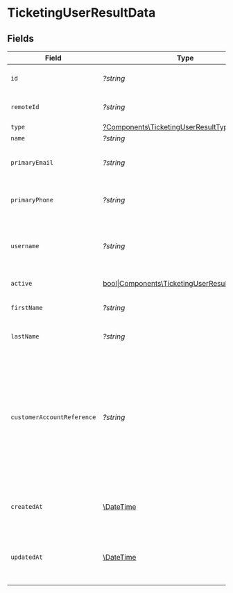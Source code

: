 # TicketingUserResultData


## Fields

| Field                                                                                                                                             | Type                                                                                                                                              | Required                                                                                                                                          | Description                                                                                                                                       | Example                                                                                                                                           |
| ------------------------------------------------------------------------------------------------------------------------------------------------- | ------------------------------------------------------------------------------------------------------------------------------------------------- | ------------------------------------------------------------------------------------------------------------------------------------------------- | ------------------------------------------------------------------------------------------------------------------------------------------------- | ------------------------------------------------------------------------------------------------------------------------------------------------- |
| `id`                                                                                                                                              | *?string*                                                                                                                                         | :heavy_minus_sign:                                                                                                                                | Unique identifier                                                                                                                                 | 8187e5da-dc77-475e-9949-af0f1fa4e4e3                                                                                                              |
| `remoteId`                                                                                                                                        | *?string*                                                                                                                                         | :heavy_minus_sign:                                                                                                                                | Provider's unique identifier                                                                                                                      | 8187e5da-dc77-475e-9949-af0f1fa4e4e3                                                                                                              |
| `type`                                                                                                                                            | [?Components\TicketingUserResultType](../../Models/Components/TicketingUserResultType.md)                                                         | :heavy_minus_sign:                                                                                                                                | N/A                                                                                                                                               |                                                                                                                                                   |
| `name`                                                                                                                                            | *?string*                                                                                                                                         | :heavy_minus_sign:                                                                                                                                | John Doe                                                                                                                                          | John Doe                                                                                                                                          |
| `primaryEmail`                                                                                                                                    | *?string*                                                                                                                                         | :heavy_minus_sign:                                                                                                                                | The user's primary email address                                                                                                                  | john.doe@example.com                                                                                                                              |
| `primaryPhone`                                                                                                                                    | *?string*                                                                                                                                         | :heavy_minus_sign:                                                                                                                                | The user's primary phone number                                                                                                                   | 555-5555-5555                                                                                                                                     |
| `username`                                                                                                                                        | *?string*                                                                                                                                         | :heavy_minus_sign:                                                                                                                                | The username of the user in the provider system                                                                                                   | johndoe                                                                                                                                           |
| `active`                                                                                                                                          | [bool\|Components\TicketingUserResultActive2\|null](../../Models/Components/TicketingUserResultActive.md)                                         | :heavy_minus_sign:                                                                                                                                | If the user is active                                                                                                                             | true                                                                                                                                              |
| `firstName`                                                                                                                                       | *?string*                                                                                                                                         | :heavy_minus_sign:                                                                                                                                | The first name of the user                                                                                                                        | John                                                                                                                                              |
| `lastName`                                                                                                                                        | *?string*                                                                                                                                         | :heavy_minus_sign:                                                                                                                                | The last name of the user                                                                                                                         | Doe                                                                                                                                               |
| `customerAccountReference`                                                                                                                        | *?string*                                                                                                                                         | :heavy_minus_sign:                                                                                                                                | The unique account reference assigned as an external user (e.g. the customer account identifier registered on the customer-facing site or portal) | JohnDoe123                                                                                                                                        |
| `createdAt`                                                                                                                                       | [\DateTime](https://www.php.net/manual/en/class.datetime.php)                                                                                     | :heavy_minus_sign:                                                                                                                                | The timestamp when the record was created                                                                                                         | 2021-01-01T01:01:01.000Z                                                                                                                          |
| `updatedAt`                                                                                                                                       | [\DateTime](https://www.php.net/manual/en/class.datetime.php)                                                                                     | :heavy_minus_sign:                                                                                                                                | The timestamp when the record was last updated                                                                                                    | 2021-01-01T01:01:01.000Z                                                                                                                          |